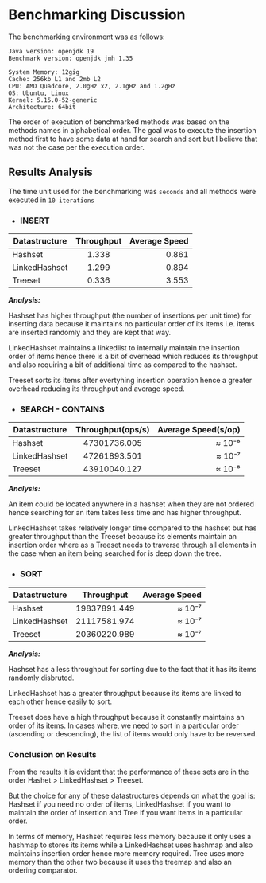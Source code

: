 <!-- ---
layout: page
title: Benchmarking Analysis
permalink: /assignment/benchmarking
--- -->
# Benchmarking Discussion
The benchmarking environment was as follows:
```
Java version: openjdk 19
Benchmark version: openjdk jmh 1.35

System Memory: 12gig
Cache: 256kb L1 and 2mb L2
CPU: AMD Quadcore, 2.0gHz x2, 2.1gHz and 1.2gHz
OS: Ubuntu, Linux
Kernel: 5.15.0-52-generic
Architecture: 64bit
```

The order of execution of benchmarked methods was based on the methods names in alphabetical order. The goal was to execute the insertion method first to have some data at hand for search and sort but I believe that was not the case per the execution order.

## Results Analysis
The time unit used for the benchmarking was `seconds` and all methods were executed in `10 iterations`
- ### **INSERT**

| Datastructure        | Throughput           | Average Speed  |
| ------------- |:-------------:| -----:|
| Hashset     | 1.338 | 0.861 |
| LinkedHashset      | 1.299      |   0.894 |
| Treeset | 0.336      |    3.553 |

***Analysis:*** 

Hashset has higher throughput (the number of insertions per unit time) for inserting data because it maintains no particular order of its items i.e. items are inserted randomly and they are kept that way. 

LinkedHashset maintains a linkedlist to internally maintain the insertion order of items hence there is a bit of overhead which reduces its throughput and also requiring a bit of additional time as compared to the hashset.

Treeset sorts its items after evertyhing insertion operation hence a greater overhead reducing its throughput and average speed.

- ### **SEARCH - CONTAINS**

| Datastructure        | Throughput(ops/s)           | Average Speed(s/op)  |
| ------------- |:-------------:| -----:|
| Hashset     | 47301736.005 | ≈ 10⁻⁸ |
| LinkedHashset      | 47261893.501      |   ≈ 10⁻⁷ |
| Treeset | 43910040.127      |    ≈ 10⁻⁸ |

***Analysis:***

An item could be located anywhere in a hashset when they are not ordered hence searching for an item takes less time and has higher throughput.

LinkedHashset takes relatively longer time compared to the hashset but has greater throughput than the Treeset because its elements maintain an insertion order where as a Treeset needs to traverse through all elements in the case when an item being searched for is deep down the tree.

- ### **SORT**

| Datastructure        | Throughput           | Average Speed  |
| ------------- |:-------------:| -----:|
| Hashset     | 19837891.449 | ≈ 10⁻⁷ |
| LinkedHashset      | 21117581.974      |   ≈ 10⁻⁷ |
| Treeset | 20360220.989      |    ≈ 10⁻⁷ |


***Analysis:***

Hashset has a less throughput for sorting due to the fact that it has its items randomly disbruted.

LinkedHashset has a greater throughput because its items are linked to each other hence easily to sort.

Treeset does have a high throughput because it constantly maintains an order of its items. In cases where, we need to sort in a particular order (ascending or descending), the list of items would only have to be reversed.

### Conclusion on Results
From the results it is evident that the performance of these sets are in the order Hashet > LinkedHashset > Treeset.

But the choice for any of these datastructures depends on what the goal is: Hashset if you need no order of items, LinkedHashset if you want to maintain the order of insertion and Tree if you want items in a particular order.

In terms of memory, Hashset requires less memory because it only uses a hashmap to stores its items while a LinkedHashset uses hashmap and also maintains insertion order hence more memory required. Tree uses more memory than the other two because it uses the treemap and also an ordering comparator.